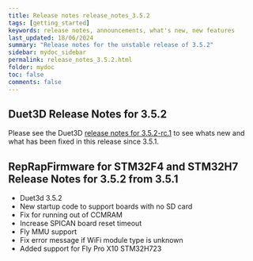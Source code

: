 ```yaml
---
title: Release notes release_notes_3.5.2
tags: [getting_started]
keywords: release notes, announcements, what's new, new features
last_updated: 18/06/2024
summary: "Release notes for the unstable release of 3.5.2"
sidebar: mydoc_sidebar
permalink: release_notes_3.5.2.html
folder: mydoc
toc: false
comments: false
---
```


## Duet3D Release Notes for 3.5.2

Please see the Duet3D [release notes for 3.5.2-rc.1](https://github.com/Duet3D/RepRapFirmware/wiki/Changelog-RRF-3.x#reprapfirmware-352) to see whats new and what has been fixed in this release since 3.5.1.  

## RepRapFirmware for STM32F4 and STM32H7 Release Notes for 3.5.2 from 3.5.1

* Duet3d 3.5.2
* New startup code to support boards with no SD card
* Fix for running out of CCMRAM
* Increase SPICAN board reset timeout
* Fly MMU support
* Fix error message if WiFi module type is unknown
* Added support for Fly Pro X10 STM32H723
